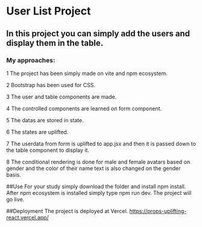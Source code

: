 # User List Project 
## In this project you can simply add the users and display them in the table.
### My approaches:
1 The project has been simply made on vite and npm ecosystem.  

2 Bootstrap has been used for CSS.

3 The user and table components are made.

4 The controlled components are learned on form component.

5 The datas are stored in state.

6 The states are uplifted.

7 The userdata from form is uplifted to app.jsx and then it is passed down to the table component to display it.

8 The conditional rendering is done for male and female avatars based on gender and the color of their name text is also changed on the gender basis.

##Use 
For your study simply download the folder and install npm install. After npm ecosystem is installed simply type npm run dev. The project will go live.

##Deployment 
The project is deployed at Vercel. https://props-uplifting-react.vercel.app/


